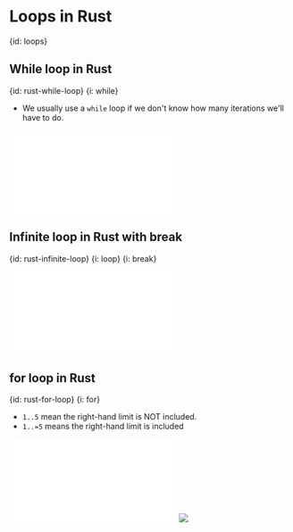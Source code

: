# Loops in Rust
{id: loops}

## While loop in Rust
{id: rust-while-loop}
{i: while}

* We usually use a `while` loop if we don't know how many iterations we'll have to do.

![](examples/loops/while.rs)

## Infinite loop in Rust with break
{id: rust-infinite-loop}
{i: loop}
{i: break}

![](examples/loops/loop.rs)

## for loop in Rust
{id: rust-for-loop}
{i: for}


* `1..5` mean the right-hand limit is NOT included.
* `1..=5` means the right-hand limit is included

![](examples/loops/for_loop.rs)
![](examples/loops/for_loop.out)


